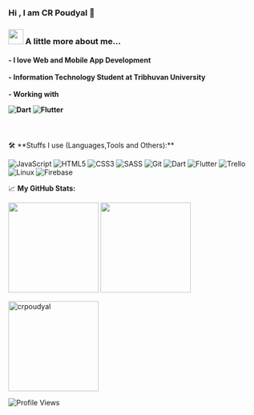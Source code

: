 ### Hi , I am CR Poudyal 👋

### <img src="https://media.giphy.com/media/VgCDAzcKvsR6OM0uWg/giphy.gif" width="30"> A little more about me... 

<h4>
- I love Web and Mobile App Development <br/><br/>
- Information Technology Student at Tribhuvan University<br/><br/>
- Working with 
  
  ![Dart](https://img.shields.io/badge/-Dart-black?style=for-the-badge&logo=Dart&logoColor=0079BF)
  ![Flutter](https://img.shields.io/badge/-Flutter-black?style=for-the-badge&logo=Flutter&logoColor=0079BF)
</h4>
<br/>
<br/>
🛠️ **Stuffs I use (Languages,Tools and Others):**

![JavaScript](https://img.shields.io/badge/-JavaScript-black?style=for-the-badge&logo=javascript)
![HTML5](https://img.shields.io/badge/-HTML5-black?style=for-the-badge&logo=html5)
![CSS3](https://img.shields.io/badge/-CSS3-black?style=for-the-badge&logo=css3&logoColor=1572B6)
![SASS](https://img.shields.io/badge/-SASS-black?style=for-the-badge&logo=sass&logoColor=1572B6)
![Git](https://img.shields.io/badge/-Git-black?style=for-the-badge&logo=Git)
![Dart](https://img.shields.io/badge/-Dart-black?style=for-the-badge&logo=Dart&logoColor=0079BF)
![Flutter](https://img.shields.io/badge/-Flutter-black?style=for-the-badge&logo=Flutter&logoColor=0079BF)
![Trello](https://img.shields.io/badge/-Trello-black?style=for-the-badge&logo=Trello&logoColor=0079BF)
![Linux](https://img.shields.io/badge/-Linux-black?style=for-the-badge&logo=Linux&logoColor=FCC624)
![Firebase](https://img.shields.io/badge/-Firebase-black?style=for-the-badge&logo=Firebase&logoColor=FCC624)




📈 **My GitHub Stats:**

<p>
  <img height="180em" src="https://github-readme-stats.vercel.app/api?username=crpoudyal&theme=dracula&hide_border=true&include_all_commits=true&count_private=false" />
  <img height="180em" src="https://github-readme-stats.vercel.app/api/top-langs/?username=crpoudyal&count_private=true&include_all_commits=true&show_icons=true&hide_border=true&hide=html&layout=compact&langs_count=8&theme=dracula"/>
</p>

<p>
  
  <img height="180em"  src="https://github-profile-summary-cards.vercel.app/api/cards/profile-details?username=crpoudyal&theme=dracula" alt="crpoudyal"/>
 
</p>

![Profile Views](https://komarev.com/ghpvc/?username=crpoudyal&color=red)

